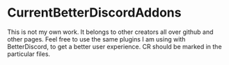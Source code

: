 # CurrentBetterDiscordAddons
This is not my own work. It belongs to other creators all over github and other pages.
Feel free to use the same plugins I am using with BetterDiscord, to get a better user experience.
CR should be marked in the particular files.
